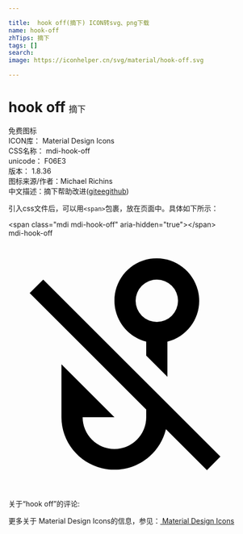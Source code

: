 ```yaml
---

title:  hook off(摘下) ICON转svg、png下载
name: hook-off
zhTips: 摘下
tags: []
search: 
image: https://iconhelper.cn/svg/material/hook-off.svg

---
```


# hook off  <small style="font-size: 60%;font-weight: 100">摘下</small>


<div class="detail-page">
<p>
<span><span class="badge-success badge">免费图标</span> </span>
<br/>
<span>
ICON库：
<span class="badge-secondary badge">Material Design Icons</span> 
</span>
<br/>
<span>
CSS名称：
<span class="badge-secondary badge">mdi-hook-off</span> 
</span>
<br/>
<span>
unicode：
<span class="badge-secondary badge">F06E3</span> 
<copy-btn content='F06E3' btn-title=""></copy-btn>
<copy-btn :content='String.fromCodePoint(parseInt("F06E3", 16))' btn-title="复制U"></copy-btn>
</span>
<br/>
<span>
版本：
<span class="badge-secondary badge">1.8.36</span> 
</span>
<br/>
<span>图标来源/作者：<span class="badge-light badge">Michael Richins</span></span> 
<br/>
<span class="zh-detail">中文描述：<span class="badge-primary badge">摘下</span><span class="help-link"><span>帮助改进</span>(<a href="https://gitee.com/liuwave/icon-helper/edit/master/json/material/hook-off.json" target="_blank" rel="noopener noreferrer">gitee</a><a href="https://github.com/liuwave/icon-helper/edit/master/json/material/hook-off.json" target="_blank" rel="noopener noreferrer">github</a></span>)</span><br/>
</p>
</div>
<div class="alert alert-dark">
  <i class="mdi mdi-hook-off mdi-48px"></i>
  <i class="mdi mdi-hook-off mdi-36px"></i>
  <i class="mdi mdi-hook-off mdi-24px"></i>
  <i class="mdi mdi-hook-off mdi-18px"></i>
</div>
<div>
  <p>引入css文件后，可以用<code>&lt;span&gt;</code>包裹，放在页面中。具体如下所示：    
  </p>
  <div class="alert alert-primary" style="font-size: 14px">
    &lt;span class="mdi mdi-hook-off" aria-hidden="true"&gt;&lt;/span&gt;
    <copy-btn content='<span class="mdi mdi-hook-off" aria-hidden="true"></span>'></copy-btn>
  </div>
  <div class="alert alert-secondary">
    <i class="mdi mdi-hook-off"
    style="font-size: 24px"
    aria-hidden="true"></i> mdi-hook-off
    <copy-btn content="mdi-hook-off" btn-title="复制图标名称"></copy-btn>
  </div>
</div>
<div id="svg" class="svg-wrap">
<svg xmlns="http://www.w3.org/2000/svg" viewBox="0 0 24 24"><path d="M13,9.86V11.18L15,13.18V9.86C17.14,9.31 18.43,7.13 17.87,5C17.32,2.85 15.14,1.56 13,2.11C10.86,2.67 9.57,4.85 10.13,7C10.5,8.4 11.59,9.5 13,9.86M14,4A2,2 0 0,1 16,6A2,2 0 0,1 14,8A2,2 0 0,1 12,6A2,2 0 0,1 14,4M18.73,22L14.86,18.13C14.21,20.81 11.5,22.46 8.83,21.82C6.6,21.28 5,19.29 5,17V12L10,17H7A3,3 0 0,0 10,20A3,3 0 0,0 13,17V16.27L2,5.27L3.28,4L13,13.72L15,15.72L20,20.72L18.73,22Z" /></svg>
</div>
<detail full-name='mdi-hook-off'></detail>
<div>
<p>关于“hook off”的评论:</p>
</div>
<Vssue title="关于“hook off”的评论" ></Vssue>    
<div><p>更多关于 Material Design Icons的信息，参见：<a target="_blank" href="https://iconhelper.cn/material.html"> Material Design Icons</a>
</p></div>

